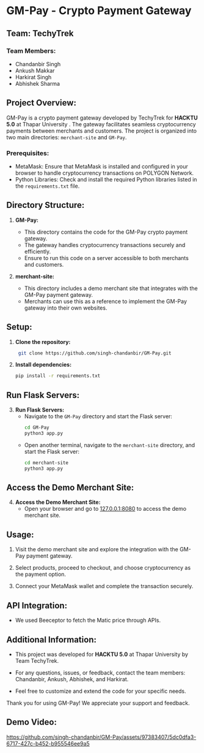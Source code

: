 # GM-Pay - Crypto Payment Gateway

## Team: TechyTrek

### Team Members:
- Chandanbir Singh
- Ankush Makkar
- Harkirat Singh
- Abhishek Sharma

## Project Overview:

GM-Pay is a crypto payment gateway developed by TechyTrek for **HACKTU 5.0** at Thapar University . The gateway facilitates seamless cryptocurrency payments between merchants and customers. The project is organized into two main directories: `merchant-site` and `GM-Pay`.

### Prerequisites:

- MetaMask: Ensure that MetaMask is installed and configured in your browser to handle cryptocurrency transactions on POLYGON Network.
- Python Libraries: Check and install the required Python libraries listed in the `requirements.txt` file.

## Directory Structure:

1. **GM-Pay:**
   - This directory contains the code for the GM-Pay crypto payment gateway.
   - The gateway handles cryptocurrency transactions securely and efficiently.
   - Ensure to run this code on a server accessible to both merchants and customers.

2. **merchant-site:**
   - This directory includes a demo merchant site that integrates with the GM-Pay payment gateway.
   - Merchants can use this as a reference to implement the GM-Pay gateway into their own websites.

## Setup:

1. **Clone the repository:**
   ```bash
    git clone https://github.com/singh-chandanbir/GM-Pay.git

    ```


2. **Install dependencies:**
    ```bash
    pip install -r requirements.txt

    ```

## Run Flask Servers:

3. **Run Flask Servers:**
    - Navigate to the `GM-Pay` directory and start the Flask server:
        ```bash
        cd GM-Pay
        python3 app.py
        ```
    - Open another terminal, navigate to the `merchant-site` directory, and start the Flask server:
        ```bash
        cd merchant-site
        python3 app.py
        ```

## Access the Demo Merchant Site:

4. **Access the Demo Merchant Site:**
    - Open your browser and go to [127.0.0.1:8080](http://127.0.0.1:8080) to access the demo merchant site.

## Usage:

1. Visit the demo merchant site and explore the integration with the GM-Pay payment gateway.

2. Select products, proceed to checkout, and choose cryptocurrency as the payment option.

3. Connect your MetaMask wallet and complete the transaction securely.

## API Integration:

- We used Beeceptor to fetch the Matic price through APIs.

## Additional Information:

- This project was developed for **HACKTU 5.0** at Thapar University by Team TechyTrek.

- For any questions, issues, or feedback, contact the team members: Chandanbir, Ankush, Abhishek, and Harkirat.

- Feel free to customize and extend the code for your specific needs.

Thank you for using GM-Pay! We appreciate your support and feedback.

## Demo Video:

https://github.com/singh-chandanbir/GM-Pay/assets/97383407/5dc0dfa3-6717-427c-b452-b955546ee9a5


